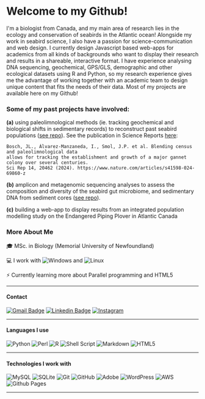 
# Welcome to my Github!

I'm a biologist from Canada, and my main area of research lies in the ecology and conservation of seabirds in the Atlantic ocean! Alongside my work in seabird science, I also have a passion for science-communication and web design. I currently design Javascript based web-apps for academics from all kinds of backgrounds who want to display their research and results in a shareable, interactive format. I have experience analysing DNA sequencing, geochemical, GPS/GLS, demographic and other ecological datasets using R and Python, so my research experience gives me the advantage of working together with an academic team to design unique content that fits the needs of their data. Most of my projects are available here on my Github!

### Some of my past projects have involved:

**(a)**     using paleolimnological methods (ie. tracking geochemical and biological shifts in sedimentary records) to reconstruct past seabird populations ([see repo](https://github.com/johannabosch/Paleolimnological_Analysis_in_R)). See the publication in Science Reports [here](https://www.nature.com/articles/s41598-024-69860-z):

```
Bosch, JL., Álvarez-Manzaneda, I., Smol, J.P. et al. Blending census and paleolimnological data
allows for tracking the establishment and growth of a major gannet colony over several centuries.
Sci Rep 14, 20462 (2024). https://www.nature.com/articles/s41598-024-69860-z
```
        
**(b)**     amplicon and metagenomic sequencing analyses to assess the composition and diversity of the seabird gut microbiome, and sedimentary DNA from sediment cores ([see repo](https://github.com/johannabosch/Paleolimnological_Analysis_in_R)).

**(c)**     building a web-app to display results from an integrated population modelling study on the Endangered Piping Plover in Atlantic Canada


### More About Me

🎓    MSc. in Biology (Memorial University of Newfoundland)

💻    I work with ![Windows](https://img.shields.io/badge/Windows-0078D6?style=flat-square&logo=windows&logoColor=white) and  ![Linux](https://img.shields.io/badge/Linux-FCC624?style=flat-square&logo=linux&logoColor=black)

⚡    Currently learning more about Parallel programming and HTML5

<hr>


#### Contact

[![Gmail Badge](https://img.shields.io/badge/-yohannabosch@gmail.com-c14438?style=flat-square&logo=Gmail&logoColor=white&link=mailto:yoyhannabosch@gmail.com)](mailto:yohannabosch@gmail.com)
[![Linkedin Badge](https://img.shields.io/badge/-johanna-bosch?style=flat-square&logo=Linkedin&logoColor=white&link=https://www.linkedin.com/in/johanna-bosch-6bb280127/)](https://www.linkedin.com/in/johanna-bosch-6bb280127/)
[![Instagram](https://img.shields.io/badge/Instagram-%23E4405F.svg?style=flat-square&logo=Instagram&logoColor=white&link=https://www.instagram.com/yohannabosch/)](https://www.instagram.com/yohannabosch/)

<hr>


#### Languages I use

![Python](https://img.shields.io/badge/python-3670A0?style=flat-square&logo=python&logoColor=ffdd54)
![Perl](https://img.shields.io/badge/perl-%2339457E.svg?style=flat-square&logo=perl&logoColor=white)
![R](https://img.shields.io/badge/r-%23276DC3.svg?style=flat-square&logo=r&logoColor=white)
![Shell Script](https://img.shields.io/badge/shell_script-%23121011.svg?style=flat-square&logo=gnu-bash&logoColor=white)
![Markdown](https://img.shields.io/badge/markdown-%23000000.svg?style=flat-square&logo=markdown&logoColor=white)
![HTML5](https://img.shields.io/badge/html5-%23E34F26.svg?style=flat-square&logo=html5&logoColor=white)


<hr>


#### Technologies I work with

![MySQL](https://img.shields.io/badge/mysql-%2300f.svg?style=flat-square&logo=mysql&logoColor=white)
![SQLite](https://img.shields.io/badge/sqlite-%2307405e.svg?style=flat-square&logo=sqlite&logoColor=white)
![Git](https://img.shields.io/badge/-Git-black?style=flat-square&logo=git)
![GitHub](https://img.shields.io/badge/-GitHub-181717?style=flat-square&logo=github)
![Adobe](https://img.shields.io/badge/adobe-%23FF0000.svg?style=flat-square&logo=adobe&logoColor=white)
![WordPress](https://img.shields.io/badge/WordPress-%23117AC9.svg?style=flat-square&logo=WordPress&logoColor=white)
![AWS](https://img.shields.io/badge/AWS-%23FF9900.svg?style=flat-square&logo=amazon-aws&logoColor=white)
![Github Pages](https://img.shields.io/badge/github%20pages-121013?style=flat-square&logo=github&logoColor=white)


<hr>
